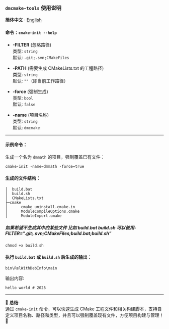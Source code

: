 ### `dmcmake-tools` 使用说明

**简体中文** · [English](./README.md) 

#### 命令：`cmake-init --help`

- **-FILTER** (忽略路径)  
  类型: `string`  
  默认: `.git;.svn;CMakeFiles`  

- **-PATH** (需要生成 CMakeLists.txt 的工程路径)  
  类型: `string`  
  默认: `""`（即当前工作路径）

- **-force** (强制生成)  
  类型: `bool`  
  默认: `false`

- **-name** (项目名称)  
  类型: `string`  
  默认: `dmcmake`

---

#### 示例命令：  
生成一个名为 `dmmath` 的项目，强制覆盖已有文件：

```shell
cmake-init -name=dmmath -force=true
```

#### 生成的文件结构：

```
│  build.bat
│  build.sh
│  CMakeLists.txt
├─cmake
│      cmake_uninstall.cmake.in
│      ModuleCompileOptions.cmake
│      ModuleImport.cmake
```

##### 如果希望不生成其中的某些文件 比如 build.bat build.sh 可以使用-FILTER=".git;.svn;CMakeFiles;build.bat;build.sh"

```shell
chmod +x build.sh
```

#### 执行 `build.bat` 或 `build.sh` 后生成的输出：

```
bin\RelWithDebInfo\main
```

输出内容:

```
hello world # 2025
```

--- 

🎉 **总结**:  
通过 `cmake-init` 命令，可以快速生成 CMake 工程文件和相关构建脚本，支持自定义项目名称、路径和类型，并且可以强制覆盖现有文件，方便项目构建与管理！🚀